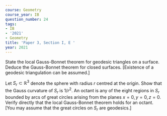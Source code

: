 ```yaml
---
course: Geometry
course_year: IB
question_number: 24
tags:
- IB
- '2021'
- Geometry
title: 'Paper 3, Section I, E '
year: 2021
---
```




State the local Gauss-Bonnet theorem for geodesic triangles on a surface. Deduce the Gauss-Bonnet theorem for closed surfaces. [Existence of a geodesic triangulation can be assumed.]

Let $S_{r} \subset \mathbb{R}^{3}$ denote the sphere with radius $r$ centred at the origin. Show that the Gauss curvature of $S_{r}$ is $1 / r^{2}$. An octant is any of the eight regions in $S_{r}$ bounded by arcs of great circles arising from the planes $x=0, y=0, z=0$. Verify directly that the local Gauss-Bonnet theorem holds for an octant. [You may assume that the great circles on $S_{r}$ are geodesics.]